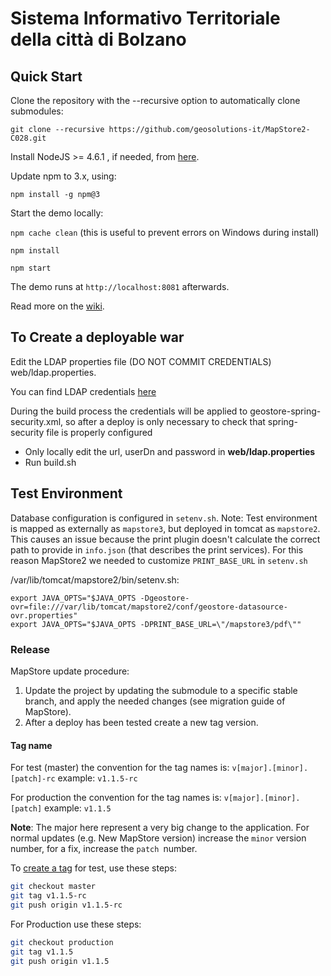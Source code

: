 Sistema Informativo Territoriale della città di Bolzano
==========

Quick Start
------------

Clone the repository with the --recursive option to automatically clone submodules:

`git clone --recursive https://github.com/geosolutions-it/MapStore2-C028.git`

Install NodeJS >= 4.6.1 , if needed, from [here](https://nodejs.org/en/download/releases/).

Update npm to 3.x, using:

`npm install -g npm@3`

Start the demo locally:

`npm cache clean` (this is useful to prevent errors on Windows during install)

`npm install`

`npm start`

The demo runs at `http://localhost:8081` afterwards.

Read more on the [wiki](git@github.com:geosolutions-it/MapStore2-C028.git/wiki).


To Create a deployable war
--------------------------

Edit the LDAP properties file (DO NOT COMMIT CREDENTIALS) web/ldap.properties.

You can find LDAP credentials [here](https://docs.google.com/document/d/1ASz55b7LDXW5CL6ULmmFnT-dMSjj7fB4c-iN2tW8d_s/edit?usp=sharing)

During the build process the credentials will be applied to geostore-spring-security.xml, so after a deploy is only necessary to check that spring-security file is properly configured


 - Only locally edit the url, userDn and password in **web/ldap.properties**
 - Run build.sh
 
 Test Environment
 ----------------
 
 Database configuration is configured in `setenv.sh`. 
 Note: Test environment is mapped as externally as `mapstore3`, but deployed in tomcat as `mapstore2`. This causes an issue because the print plugin doesn't calculate the correct path to provide in `info.json` (that describes the print services).
 For this reason MapStore2 we needed to customize `PRINT_BASE_URL` in `setenv.sh`
 
 /var/lib/tomcat/mapstore2/bin/setenv.sh: 
 ```
 export JAVA_OPTS="$JAVA_OPTS -Dgeostore-ovr=file:///var/lib/tomcat/mapstore2/conf/geostore-datasource-ovr.properties"
 export JAVA_OPTS="$JAVA_OPTS -DPRINT_BASE_URL=\"/mapstore3/pdf\""
 
 ```

### Release

MapStore update procedure: 

1. Update the project by updating the submodule to a specific stable branch, and apply the needed changes (see migration guide of MapStore).
2. After a deploy has been tested create a new tag version.

#### Tag name

For test (master) the convention for the tag names is: `v[major].[minor].[patch]-rc`
example: `v1.1.5-rc`

For production the convention for the tag names is: `v[major].[minor].[patch]`
example: `v1.1.5`

**Note**: The major here represent a very big change to the application. For normal updates (e.g. New MapStore version) increase the `minor` version number, for a fix, increase the `patch `number.

To [create a tag](https://git-scm.com/book/en/v2/Git-Basics-Tagging) for test, use these steps:
```sh
git checkout master
git tag v1.1.5-rc
git push origin v1.1.5-rc

```

For Production use these steps:
```sh
git checkout production
git tag v1.1.5
git push origin v1.1.5

```
